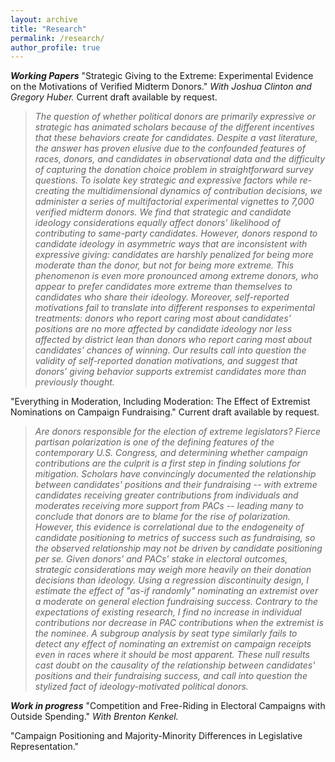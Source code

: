 ```yaml
---
layout: archive
title: "Research"
permalink: /research/
author_profile: true
---
```


***Working Papers***
"Strategic Giving to the Extreme: Experimental Evidence on the Motivations of Verified Midterm Donors." *With Joshua Clinton and Gregory Huber.* Current draft available by request.

> *The question of whether political donors are primarily expressive or strategic has animated scholars because of the different incentives that these behaviors create for candidates. Despite a vast literature, the answer has proven elusive due to the confounded features of races, donors, and candidates in observational data and the difficulty of capturing the donation choice problem in straightforward survey questions. To isolate key strategic and expressive factors while re-creating the multidimensional dynamics of contribution decisions, we administer a series of multifactorial experimental vignettes to 7,000 verified midterm donors. We find that strategic and candidate ideology considerations equally affect donors’ likelihood of contributing to same-party candidates. However, donors respond to candidate ideology in asymmetric ways that are inconsistent with expressive giving: candidates are harshly penalized for being more moderate than the donor, but not for being more extreme. This phenomenon is even more pronounced among extreme donors, who appear to prefer candidates more extreme than themselves to candidates who share their ideology. Moreover, self-reported motivations fail to translate into different responses to experimental treatments: donors who report caring most about candidates’ positions are no more affected by candidate ideology nor less affected by district lean than donors who report caring most about candidates’ chances of winning. Our results call into question the validity of self-reported donation motivations, and suggest that donors’ giving behavior supports extremist candidates more than previously thought.*

"Everything in Moderation, Including Moderation: The Effect of Extremist Nominations on Campaign Fundraising." Current draft available by request.

> *Are donors responsible for the election of extreme legislators? Fierce partisan polarization is one of the defining features of the contemporary U.S. Congress, and determining whether campaign contributions are the culprit is a first step in finding solutions for mitigation. Scholars have convincingly documented the relationship between candidates' positions and their fundraising -- with extreme candidates receiving greater contributions from individuals and moderates receiving more support from PACs -- leading many to conclude that donors are to blame for the rise of polarization. However, this evidence is correlational due to the endogeneity of candidate positioning to metrics of success such as fundraising, so the observed relationship may not be driven by candidate positioning per se. Given donors' and PACs' stake in electoral outcomes, strategic considerations may weigh more heavily on their donation decisions than ideology. Using a regression discontinuity design, I estimate the effect of "as-if randomly" nominating an extremist over a moderate on general election fundraising success. Contrary to the expectations of existing research, I find no increase in individual contributions nor decrease in PAC contributions when the extremist is the nominee. A subgroup analysis by seat type similarly fails to detect any effect of nominating an extremist on campaign receipts even in races where it should be most apparent. These null results cast doubt on the causality of the relationship between candidates' positions and their fundraising success, and call into question the stylized fact of ideology-motivated political donors.*

***Work in progress***
"Competition and Free-Riding in Electoral Campaigns with Outside Spending." *With Brenton Kenkel.*

"Campaign Positioning and Majority-Minority Differences in Legislative Representation."



